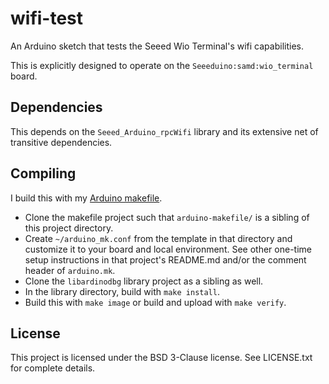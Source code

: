 
wifi-test
==========

An Arduino sketch that tests the Seeed Wio Terminal's wifi capabilities.

This is explicitly designed to operate on the `Seeeduino:samd:wio_terminal` board.

Dependencies
------------

This depends on the `Seeed_Arduino_rpcWifi` library and its extensive
net of transitive dependencies.

Compiling
---------

I build this with my [Arduino makefile](https://github.com/kimballa/arduino-makefile).

* Clone the makefile project such that `arduino-makefile/` is a sibling of this project directory.
* Create `~/arduino_mk.conf` from the template in that directory and customize it to your board
  and local environment. See other one-time setup instructions in that project's README.md and/or
  the comment header of `arduino.mk`.
* Clone the `libardinodbg` library project as a sibling as well.
* In the library directory, build with `make install`.
* Build this with `make image` or build and upload with `make verify`.

License
-------

This project is licensed under the BSD 3-Clause license. See LICENSE.txt for complete details.
